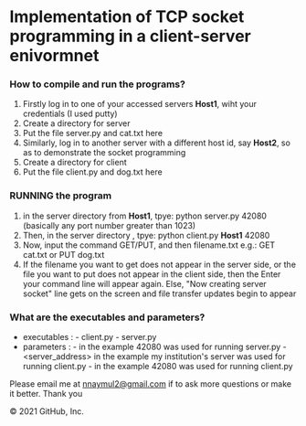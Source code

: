 # Implementation of TCP socket programming in a client-server enivormnet

### How to compile and run the programs?

 1. Firstly log in to one of your accessed servers **Host1**, wiht your credentials (I used putty)
 2. Create a directory for server
 3. Put the file server.py and cat.txt here
 4. Similarly, log in to another server with a different host id, say **Host2**, so as to demonstrate the socket programming
 5. Create a directory for client
 6. Put the file client.py and dog.txt here

### RUNNING the program
 1. in the server directory from **Host1**, tpye:
 python server.py 42080  (basically any port number greater than 1023)
 2. Then, in the server directory , tpye:
 python client.py  **Host1** 42080
 3. Now, input the command GET/PUT, and then filename.txt e.g.:
 GET cat.txt
 or 
 PUT dog.txt 
 4. If the filename you want to get does not appear in the server side, or 
 the file you want to put does not appear in the client side, then 
 the Enter your command line will appear again.
 Else, "Now creating server socket" line gets on the screen and file transfer updates begin to appear 




 ### What are the executables and parameters?

 + executables : 
                - client.py
                - server.py
 + parameters :
                - <portnumber> in the example 42080 was used for running server.py
                - <server_address> in the example my institution's server was used for running client.py
                - <portnumber> in the example 42080 was used for running client.py


Please email me at nnaymul2@gmail.com if to ask more questions or make it better. Thank you

© 2021 GitHub, Inc.